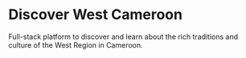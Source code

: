 # Discover West Cameroon

Full-stack platform to discover and learn about the rich traditions and culture of the West Region in Cameroon.
